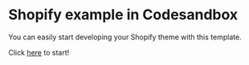 # Shopify example in Codesandbox

You can easily start developing your Shopify theme with this template.

Click [here](https://githubbox.com/andrasbacsai/shopify-starter) to start!
